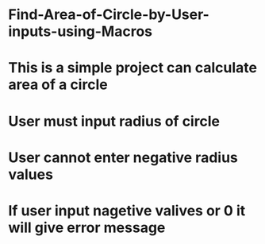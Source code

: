 # Find-Area-of-Circle-by-User-inputs-using-Macros
# This is a simple project can calculate area of a circle
# User must input radius of circle
# User cannot enter negative radius values
# If user input nagetive valives or 0 it will give error message
